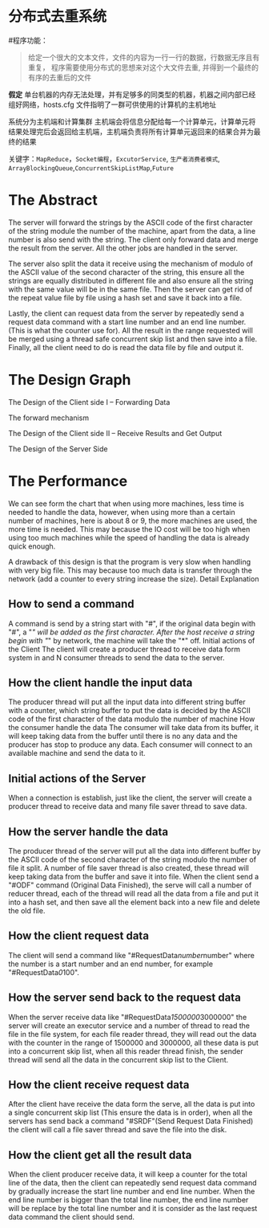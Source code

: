 分布式去重系统
====

#程序功能：
> 给定一个很大的文本文件，文件的内容为一行一行的数据，行数据无序且有重复，
> 程序需要使用分布式的思想来对这个大文件去重, 并得到一个最终的有序的去重后的文件

**假定** 单台机器的内存无法处理，并有足够多的同类型的机器，机器之间内部已经组好网络，hosts.cfg 文件指明了一群可供使用的计算机的主机地址

系统分为主机端和计算集群
主机端会将信息分配给每一个计算单元，计算单元将结果处理完后会返回给主机端，主机端负责将所有计算单元返回来的结果合并为最终的结果

关键字：`MapReduce`，`Socket编程`，`ExcutorService`, `生产者消费者模式`, `ArrayBlockingQueue`,`ConcurrentSkipListMap`,`Future`



# The Abstract
The server will forward the strings by the ASCII code of the first character of the string module the number of the machine, apart from the data, a line number is also send with the string. The client only forward data and merge the result from the server. All the other jobs are handled in the server.

The server also split the data it receive using the mechanism of modulo of the ASCII value of the second character of the string, this ensure all the strings are equally distributed in different file and also ensure all the string with the same value will be in the same file. Then the server can get rid of the repeat value file by file using a hash set and save it back into a file.

Lastly, the client can request data from the server by repeatedly send a request data command with a start line number and an end line number. (This is what the counter use for). All the result in the range requested will be merged using a thread safe concurrent skip list and then save into a file. Finally, all the client need to do is read the data file by file and output it.

# The Design Graph 
The Design of the Client side I – Forwarding Data


The forward mechanism

The Design of the Client side II – Receive Results and Get Output


The Design of the Server Side

# The Performance



We can see form the chart that when using more machines, less time is needed to handle the data, however, when using more than a certain number of machines, here is about 8 or 9, the more machines are used, the more time is needed. This may because the IO cost will be too high when using too much machines while the speed of handling the data is already quick enough.

A drawback of this design is that the program is very slow when handling with very big file. This may because too much data is transfer through the network (add a counter to every string increase the size).
Detail Explanation

## How to send a command
A command is send by a string start with "#", if the original data begin with "#", a "*" will be added as the first character. After the host receive a string begin with "*" by network, the machine will take the "*" off.
Initial actions of the Client
The client will create a producer thread to receive data form system in and N consumer threads to send the data to the server.

## How the client handle the input data
The producer thread will put all the input data into different string buffer with a counter, which string buffer to put the data is decided by the ASCII code of the first character of the data modulo the number of machine
How the consumer handle the data
The consumer will take data from its buffer, it will keep taking data from the buffer until there is no any data and the producer has stop to produce any data. Each consumer will connect to an available machine and send the data to it.

## Initial actions of the Server
When a connection is establish, just like the client, the server will create a producer thread to receive data and many file saver thread to save data. 

## How the server handle the data
The producer thread of the server will put all the data into different buffer by the ASCII code of the second character of the string modulo the number of file it split. A number of file saver thread is also created, these thread will keep taking data from the buffer and save it into file. When the client send a "#ODF" command (Original Data Finished), the serve will call a number of reducer thread, each of the thread will read all the data from a file and put it into a hash set, and then save all the element back into a new file and delete the old file. 

## How the client request data
The client will send a command like "#RequestData*number*number" where the number is a start number and an end number, for example "#RequestData*0*100". 

## How the server send back to the request data
When the server receive data like "#RequestData*1500000*3000000" the server will create an executor service and a number of thread to read the file in the file system, for each file reader thread, they will read out the data with the counter in the range of 1500000 and 3000000, all these data is put into a concurrent skip list, when all this reader thread finish, the sender thread will send all the data in the concurrent skip list to the Client.

## How the client receive request data
After the client have receive the data form the serve, all the data is put into a single concurrent skip list (This ensure the data is in order), when all the servers has send back a command "#SRDF"(Send Request Data Finished) the client will call a file saver thread and save the file into the disk.

## How the client get all the result data
When the client producer receive data, it will keep a counter for the total line of the data, then the client can repeatedly send request data command by gradually increase the start line number and end line number. When the end line number is bigger than the total line number, the end line number will be replace by the total line number and it is consider as the last request data command the client should send.
